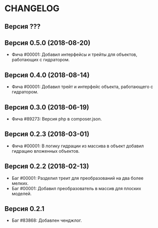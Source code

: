 CHANGELOG
====================


Версия ???
--------------------


Версия 0.5.0 (2018-08-20)
--------------------
 - Фича #00001: Добавил интерфейсы и трейты для объектов, работающих с гидратором.


Версия 0.4.0 (2018-08-14)
--------------------
 - Фича #00001: Добавил трейт и интерфейс объекта, работающего с гидратором.


Версия 0.3.0 (2018-06-19)
--------------------
 - Фича #89273: Версия php в composer.json.


Версия 0.2.3 (2018-03-01)
--------------------
 - Фича #00001: В логику гидрации из массива в объект добавил гидрацию вложенных объектов.


Версия 0.2.2 (2018-02-13)
--------------------
 - Баг #00001: Разделил треит для преобразований на два более мелких.
 - Баг #00001: Добавил преобразователь в массив для плоских моделей.


Версия 0.2.1
--------------------
 - Баг #83868: Добавлен ченджлог.
